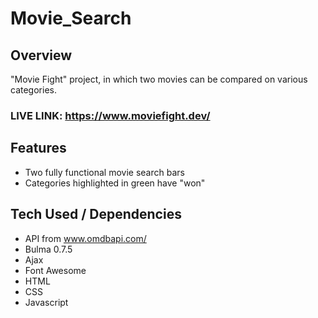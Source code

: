 # Movie_Search

## Overview 

"Movie Fight" project, in which two movies can be compared on various categories. 

### LIVE LINK: https://www.moviefight.dev/

## Features 

- Two fully functional movie search bars
- Categories highlighted in green have "won"

## Tech Used / Dependencies

- API from www.omdbapi.com/
- Bulma 0.7.5
- Ajax
- Font Awesome 
- HTML
- CSS
- Javascript 
